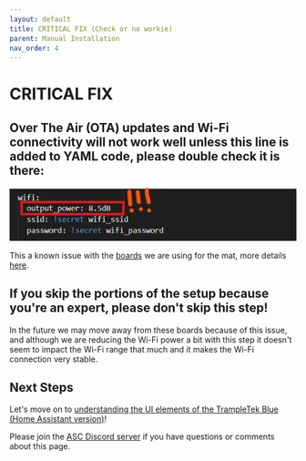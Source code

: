 ```yaml
---
layout: default
title: CRITICAL FIX (Check or no workie)
parent: Manual Installation
nav_order: 4
---
```


# CRITICAL FIX

## Over The Air (OTA) updates and Wi-Fi connectivity will not work well unless this line is added to YAML code, please double check it is there:

<img src="../../images/critical_wifi.png" width="600">

This a known issue with the [boards](https://www.wemos.cc/en/latest/c3/c3_mini.html) we are using for the mat, more details [here](https://community.home-assistant.io/t/unable-to-connect-to-wifi-auth-expired-and-association-expired/678570/2).

## If you skip the portions of the setup because you're an expert, please don't skip this step!


In the future we may move away from these boards because of this issue, and although we are reducing the Wi-Fi power a bit with this step it doesn't seem to impact the Wi-Fi range that much and it makes the Wi-Fi connection very stable.

## Next Steps
Let's move on to [understanding the UI elements of the TrampleTek Blue (Home Assistant version)](https://ascmats.github.io/usingHAui.html)!

Please join the [ASC Discord server](https://discord.gg/cB9P6NmYJg) if you have questions or comments about this page.
